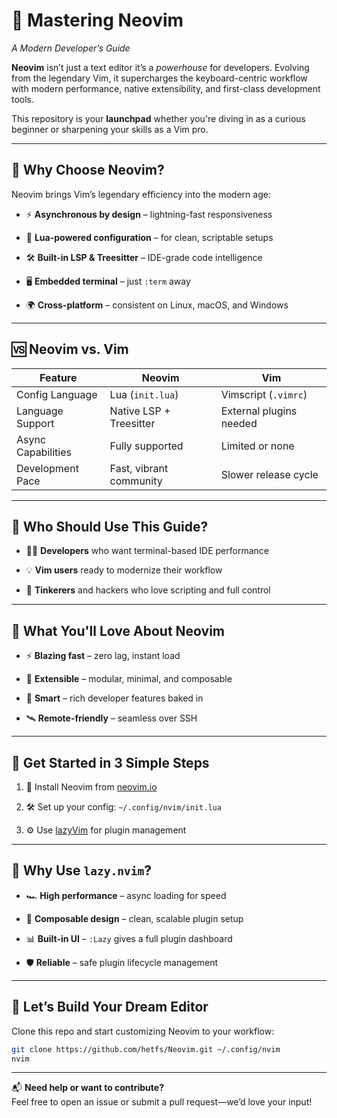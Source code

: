 # 🧠 Mastering Neovim

*A Modern Developer’s Guide*

**Neovim** isn’t just a text editor it’s a *powerhouse* for developers. Evolving from the legendary Vim, it supercharges the keyboard-centric workflow with modern performance, native extensibility, and first-class development tools.

This repository is your **launchpad** whether you're diving in as a curious beginner or sharpening your skills as a Vim pro.

---

## 🚀 **Why Choose Neovim?**

Neovim brings Vim’s legendary efficiency into the modern age:

- ⚡ **Asynchronous by design** – lightning-fast responsiveness
  
- 🧠 **Lua-powered configuration** – for clean, scriptable setups
  
- 🛠️ **Built-in LSP & Treesitter** – IDE-grade code intelligence
  
- 🖥️ **Embedded terminal** – just `:term` away
  
- 🌍 **Cross-platform** – consistent on Linux, macOS, and Windows
  

---

## 🆚 **Neovim vs. Vim**

| Feature | **Neovim** | Vim |
| --- | --- | --- |
| Config Language | Lua (`init.lua`) | Vimscript (`.vimrc`) |
| Language Support | Native LSP + Treesitter | External plugins needed |
| Async Capabilities | Fully supported | Limited or none |
| Development Pace | Fast, vibrant community | Slower release cycle |

---

## 👥 **Who Should Use This Guide?**

- 🧑‍💻 **Developers** who want terminal-based IDE performance
  
- 💡 **Vim users** ready to modernize their workflow
  
- 🔧 **Tinkerers** and hackers who love scripting and full control
  

---

## 🌟 **What You'll Love About Neovim**

- ⚡ **Blazing fast** – zero lag, instant load
  
- 🔌 **Extensible** – modular, minimal, and composable
  
- 🧠 **Smart** – rich developer features baked in
  
- 🛰️ **Remote-friendly** – seamless over SSH
  

---

## 🧰 **Get Started in 3 Simple Steps**

1. 🔽 Install Neovim from [neovim.io](https://neovim.io/)
  
2. 🛠️ Set up your config: `~/.config/nvim/init.lua`
  
3. ⚙️ Use [lazyVim](https://www.lazyvim.org/) for plugin management
  

---

## 💼 **Why Use `lazy.nvim`?**

- 🏎️ **High performance** – async loading for speed
  
- 🧩 **Composable design** – clean, scalable plugin setup
  
- 📊 **Built-in UI** – `:Lazy` gives a full plugin dashboard
  
- 🛡️ **Reliable** – safe plugin lifecycle management
  

---

## 🤘 **Let’s Build Your Dream Editor**

Clone this repo and start customizing Neovim to your workflow:

```bash
git clone https://github.com/hetfs/Neovim.git ~/.config/nvim
nvim
```

---

📬 **Need help or want to contribute?**  
Feel free to open an issue or submit a pull request—we’d love your input!
